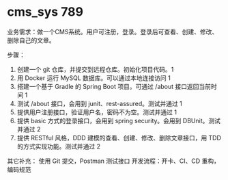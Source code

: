 # cms_sys 789
业务需求：做一个CMS系统。用户可注册，登录。登录后可查看、创建、修改、删除自己的文章。

步骤：
1. 创建一个 git 仓库，并提交到远程仓库。初始化项目代码。1
2. 用 Docker 运行 MySQL 数据库。可以通过本地连接访问 1
3. 搭建一个基于 Gradle 的 Spring Boot 项目。可通过 /about 接口返回当前时间 1
4. 测试 /about 接口，会用到 junit、rest-assured。测试并通过 1
5. 提供用户注册接口，验证用户名，密码不为空。测试并通过 1
6. 提供 basic 方式的登录接口，会用到 spring security。会用到 DBUnit。测试并通过 2
7. 提供 RESTful 风格，DDD 建模的查看、创建、修改、删除文章接口，用 TDD 的方式实现功能。测试并通过 2

其它补充：
使用 Git 提交，Postman 测试接口
开发流程：开卡、CI、CD
重构，编码规范
